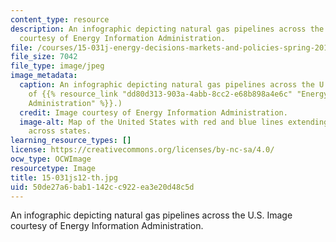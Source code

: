```yaml
---
content_type: resource
description: An infographic depicting natural gas pipelines across the U.S. Image
  courtesy of Energy Information Administration.
file: /courses/15-031j-energy-decisions-markets-and-policies-spring-2012/50de27a6bab1142cc922ea3e20d48c5d_15-031js12-th.jpg
file_size: 7042
file_type: image/jpeg
image_metadata:
  caption: An infographic depicting natural gas pipelines across the U.S. (Image courtesy
    of {{% resource_link "dd80d313-903a-4abb-8cc2-e68b898a4e6c" "Energy Information
    Administration" %}}.)
  credit: Image courtesy of Energy Information Administration.
  image-alt: Map of the United States with red and blue lines extending within and
    across states.
learning_resource_types: []
license: https://creativecommons.org/licenses/by-nc-sa/4.0/
ocw_type: OCWImage
resourcetype: Image
title: 15-031js12-th.jpg
uid: 50de27a6-bab1-142c-c922-ea3e20d48c5d
---
```

An infographic depicting natural gas pipelines across the U.S. Image courtesy of Energy Information Administration.